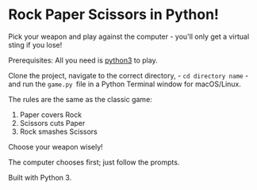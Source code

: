# Rock Paper Scissors in Python!

Pick your weapon and play against the computer - you'll only get a virtual sting if you lose!

Prerequisites: All you need is [python3](python3)  to play.

Clone the project, navigate to the correct directory, - ```cd directory name``` - and run the ```game.py ```file in a Python Terminal window for macOS/Linux.

The rules are the same as the classic game:
1. Paper covers Rock
2. Scissors cuts Paper
3. Rock smashes Scissors

Choose your weapon wisely!

The computer chooses first; just follow the prompts.

Built with Python 3.